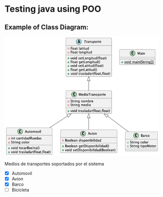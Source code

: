 # Testing java using POO

## Example of Class Diagram:

![class_diagram.png](class_diagram.png)

Medios de transportes soportados por el sistema
- [x] Automovil 
- [x] Avion 
- [x] Barco
- [ ] Bicicleta
